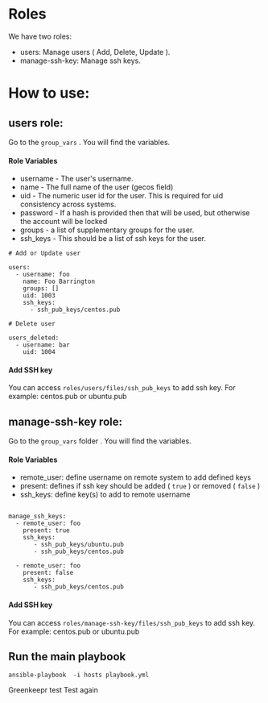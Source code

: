 # Roles

We have two roles:

* users: Manage users ( Add, Delete, Update ).
* manage-ssh-key: Manage ssh keys.

# How to use:

## users role:

Go to the `group_vars` . You will find the variables.

#### Role Variables

* username - The user's username.
* name - The full name of the user (gecos field)
* uid - The numeric user id for the user. This is required for uid consistency
  across systems.
* password - If a hash is provided then that will be used, but otherwise the
  account will be locked
* groups - a list of supplementary groups for the user.
* ssh_keys - This should be a list of ssh keys for the user.

```
# Add or Update user

users:
  - username: foo
    name: Foo Barrington
    groups: []
    uid: 1003
    ssh_keys:
      - ssh_pub_keys/centos.pub

# Delete user

users_deleted:
  - username: bar
    uid: 1004
```

#### Add SSH key

You can access `roles/users/files/ssh_pub_keys` to add ssh key. For example: centos.pub or ubuntu.pub

## manage-ssh-key role:

Go to the `group_vars` folder . You will find the variables.

#### Role Variables

* remote_user: define username on remote system to add defined keys
* present: defines if ssh key should be added ( `true` ) or removed ( `false` )
* ssh_keys: define key(s) to add to remote username

````

manage_ssh_keys:
  - remote_user: foo
    present: true
    ssh_keys:
       - ssh_pub_keys/ubuntu.pub
       - ssh_pub_keys/centos.pub

  - remote_user: foo
    present: false
    ssh_keys:
       - ssh_pub_keys/centos.pub

````

#### Add SSH key

You can access `roles/manage-ssh-key/files/ssh_pub_keys` to add ssh key. For example: centos.pub or ubuntu.pub

## Run the main playbook

```
ansible-playbook  -i hosts playbook.yml
```
Greenkeepr test
Test again
